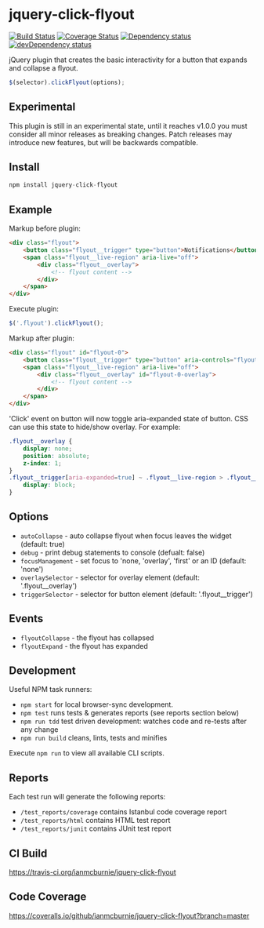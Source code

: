 # jquery-click-flyout

<p>
    <a href="https://travis-ci.org/ianmcburnie/jquery-click-flyout"><img src="https://api.travis-ci.org/ianmcburnie/jquery-click-flyout.svg?branch=master" alt="Build Status" /></a>
    <a href='https://coveralls.io/github/ianmcburnie/jquery-click-flyout?branch=master'><img src='https://coveralls.io/repos/ianmcburnie/jquery-click-flyout/badge.svg?branch=master&service=github' alt='Coverage Status' /></a>
    <a href="https://david-dm.org/ianmcburnie/jquery-click-flyout"><img src="https://david-dm.org/ianmcburnie/jquery-click-flyout.svg" alt="Dependency status" /></a>
    <a href="https://david-dm.org/ianmcburnie/jquery-click-flyout#info=devDependencies"><img src="https://david-dm.org/ianmcburnie/jquery-click-flyout/dev-status.svg" alt="devDependency status" /></a>
</p>

jQuery plugin that creates the basic interactivity for a button that expands and collapse a flyout.

```js
$(selector).clickFlyout(options);
```

## Experimental

This plugin is still in an experimental state, until it reaches v1.0.0 you must consider all minor releases as breaking changes. Patch releases may introduce new features, but will be backwards compatible.

## Install

```js
npm install jquery-click-flyout
```

## Example

Markup before plugin:

```html
<div class="flyout">
    <button class="flyout__trigger" type="button">Notifications</button>
    <span class="flyout__live-region" aria-live="off">
        <div class="flyout__overlay">
            <!-- flyout content -->
        </div>
    </span>
</div>
```

Execute plugin:

```js
$('.flyout').clickFlyout();
```

Markup after plugin:

```html
<div class="flyout" id="flyout-0">
    <button class="flyout__trigger" type="button" aria-controls="flyout-0-overlay" aria-expanded="false">Notifications</button>
    <span class="flyout__live-region" aria-live="off">
        <div class="flyout__overlay" id="flyout-0-overlay">
            <!-- flyout content -->
        </div>
    </span>
</div>
```

'Click' event on button will now toggle aria-expanded state of button. CSS can use this state to hide/show overlay. For example:

```css
.flyout__overlay {
    display: none;
    position: absolute;
    z-index: 1;
}
.flyout__trigger[aria-expanded=true] ~ .flyout__live-region > .flyout__overlay {
    display: block;
}
```

## Options

* `autoCollapse` - auto collapse flyout when focus leaves the widget (default: true)
* `debug` - print debug statements to console (defualt: false)
* `focusManagement` - set focus to 'none, 'overlay', 'first' or an ID (default: 'none')
* `overlaySelector` - selector for overlay element (default: '.flyout__overlay')
* `triggerSelector` - selector for button element (default: '.flyout__trigger')

## Events

* `flyoutCollapse` - the flyout has collapsed
* `flyoutExpand` - the flyout has expanded

## Development

Useful NPM task runners:

* `npm start` for local browser-sync development.
* `npm test` runs tests & generates reports (see reports section below)
* `npm run tdd` test driven development: watches code and re-tests after any change
* `npm run build` cleans, lints, tests and minifies

Execute `npm run` to view all available CLI scripts.

## Reports

Each test run will generate the following reports:

* `/test_reports/coverage` contains Istanbul code coverage report
* `/test_reports/html` contains HTML test report
* `/test_reports/junit` contains JUnit test report

## CI Build

https://travis-ci.org/ianmcburnie/jquery-click-flyout

## Code Coverage

https://coveralls.io/github/ianmcburnie/jquery-click-flyout?branch=master
